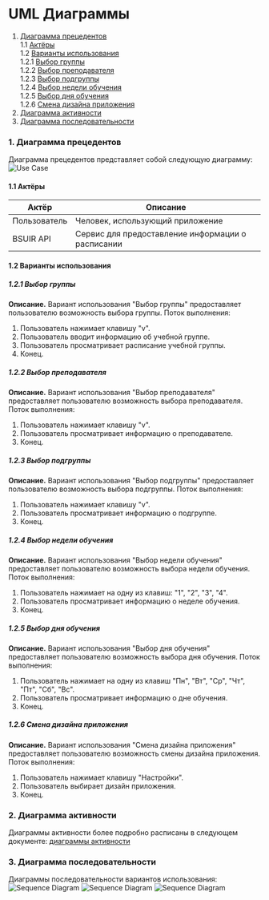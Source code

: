 # UML Диаграммы
1. [Диаграмма прецедентов](#1)<br>
1.1 [Актёры](#1.1)<br>
1.2 [Варианты использования](#1.2)<br>
1.2.1 [Выбор группы](#1.2.1)<br>
1.2.2 [Выбор преподавателя](#1.2.2)<br>
1.2.3 [Выбор подгруппы](#1.2.3)<br>
1.2.4 [Выбор недели обучения](#1.2.4)<br>
1.2.5 [Выбор дня обучения](#1.2.5)<br>
1.2.6 [Смена дизайна приложения](#1.2.6)<br>
2. [Диаграмма активности](#2)
3. [Диаграмма последовательности](#3)

### 1. Диаграмма прецедентов<a name="1"></a>
Диаграмма прецедентов представляет собой следующую диаграмму: 
![Use Case](https://github.com/Luxanovy/TRITPO/blob/master/documentation/UML/Use%20case/use%20case.png)
#### 1.1 Актёры<a name="1.1"></a>
Актёр | Описание
--- | ---
Пользователь|Человек, использующий приложение
BSUIR API|Сервис для предоставление информации о расписании

#### 1.2 Варианты использования<a name="1.2"></a>
##### 1.2.1 Выбор группы<a name="1.2.1"></a>
**Описание.** Вариант использования "Выбор группы" предоставляет пользователю возможность выбора группы.
Поток выполнения:
1. Пользователь нажимает клавишу "v".
2. Пользователь вводит информацию об учебной группе.
3. Пользователь просматривает расписание учебной группы.
4. Конец.

##### 1.2.2 Выбор преподавателя<a name="1.2.2"></a>
**Описание.** Вариант использования "Выбор преподавателя" предоставляет пользователю возможность выбора преподавателя.
Поток выполнения:
1. Пользователь нажимает клавишу "v".
2. Пользователь просматривает информацию о преподавателе.
3. Конец.

##### 1.2.3 Выбор подгруппы<a name="1.2.3"></a>
**Описание.** Вариант использования "Выбор подгруппы" предоставляет пользователю возможность выбора подгруппы.
Поток выполнения:
1. Пользователь нажимает клавишу "v".
2. Пользователь просматривает информацию о подгруппе.
3. Конец.

##### 1.2.4 Выбор недели обучения<a name="1.2.4"></a>
**Описание.** Вариант использования "Выбор недели обучения" предоставляет пользователю возможность выбора недели обучения.
Поток выполнения:
1. Пользователь нажимает на одну из клавиш: "1", "2", "3", "4".
2. Пользователь просматривает информацию о неделе обучения.
3. Конец.

##### 1.2.5 Выбор дня обучения<a name="1.2.5"></a>
**Описание.** Вариант использования "Выбор дня обучения" предоставляет пользователю возможность выбора дня обучения.
Поток выполнения:
1. Пользователь нажимает на одну из клавиш "Пн", "Вт", "Ср", "Чт", "Пт", "Сб", "Вс".
2. Пользователь просматривает информацию о дне обучения.
3. Конец.

##### 1.2.6 Смена дизайна приложения<a name="1.2.6"></a>
**Описание.** Вариант использования "Смена дизайна приложения" предоставляет пользователю возможность смены дизайна приложения.
Поток выполнения:
1. Пользователь нажимает клавишу "Настройки".
2. Пользователь выбирает дизайн приложения.
3. Конец.

### 2. Диаграмма активности<a name="2"></a>
Диаграммы активности более подробно расписаны в следующем документе: [диаграммы активности](https://github.com/Luxanovy/TRITPO/blob/master/documentation/UML/Activity/README.md)

### 3. Диаграмма последовательности<a name="3"></a>
Диаграммы последовательности вариантов использования:
![Sequence Diagram](https://github.com/Luxanovy/TRITPO/blob/master/documentation/UML/Sequence/day.jpg)
![Sequence Diagram](https://github.com/Luxanovy/TRITPO/blob/master/documentation/UML/Sequence/group.jpg)
![Sequence Diagram](https://github.com/Luxanovy/TRITPO/blob/master/documentation/UML/Sequence/subgroup.jpg)
